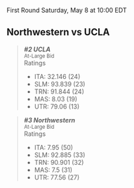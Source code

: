 First Round
Saturday, May 8 at 10:00 EDT
## Northwestern vs UCLA

> ***#2 UCLA***  
> <sub>At-Large Bid</sub>  
> Ratings  
> - ITA: 32.146 (24)  
> - SLM: 93.839 (23)  
> - TRN: 91.844 (24)  
> - MAS: 8.03 (19)  
> - UTR: 79.06 (13)  

> ***#3 Northwestern***  
> <sub>At-Large Bid</sub>  
> Ratings  
> - ITA: 7.95 (50)  
> - SLM: 92.885 (33)  
> - TRN: 90.901 (32)  
> - MAS: 7.5 (31)  
> - UTR: 77.56 (27)  